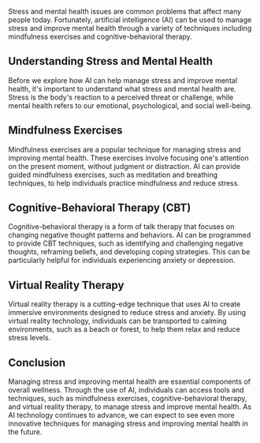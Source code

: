 

Stress and mental health issues are common problems that affect many people today. Fortunately, artificial intelligence (AI) can be used to manage stress and improve mental health through a variety of techniques including mindfulness exercises and cognitive-behavioral therapy.

Understanding Stress and Mental Health
--------------------------------------

Before we explore how AI can help manage stress and improve mental health, it's important to understand what stress and mental health are. Stress is the body's reaction to a perceived threat or challenge, while mental health refers to our emotional, psychological, and social well-being.

Mindfulness Exercises
---------------------

Mindfulness exercises are a popular technique for managing stress and improving mental health. These exercises involve focusing one's attention on the present moment, without judgment or distraction. AI can provide guided mindfulness exercises, such as meditation and breathing techniques, to help individuals practice mindfulness and reduce stress.

Cognitive-Behavioral Therapy (CBT)
----------------------------------

Cognitive-behavioral therapy is a form of talk therapy that focuses on changing negative thought patterns and behaviors. AI can be programmed to provide CBT techniques, such as identifying and challenging negative thoughts, reframing beliefs, and developing coping strategies. This can be particularly helpful for individuals experiencing anxiety or depression.

Virtual Reality Therapy
-----------------------

Virtual reality therapy is a cutting-edge technique that uses AI to create immersive environments designed to reduce stress and anxiety. By using virtual reality technology, individuals can be transported to calming environments, such as a beach or forest, to help them relax and reduce stress levels.

Conclusion
----------

Managing stress and improving mental health are essential components of overall wellness. Through the use of AI, individuals can access tools and techniques, such as mindfulness exercises, cognitive-behavioral therapy, and virtual reality therapy, to manage stress and improve mental health. As AI technology continues to advance, we can expect to see even more innovative techniques for managing stress and improving mental health in the future.


